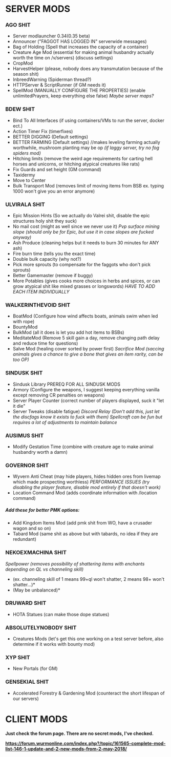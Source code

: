 # SERVER MODS #

### AGO SHIT ###
* Server modlauncher 0.34(0.35 beta)
* Announcer ("FAGGOT HAS LOGGED IN" serverwide messages)
* Bag of Holding (Spell that increases the capacity of a container)
* Creature Age Mod (essential for making animal husbandry actually worth the time on /v/servers) (discuss settings)
* CropMod
* HarvestHelper (please, nobody does any transmutation because of the season shit)
* InbreedWarning (Spiderman thread?)
* HTTPServer & ScriptRunner (if GM needs it)
* SpellMod (MANUALLY CONFIGURE THE PROPERTIES) (enable unlimitedPrayers, keep everything else false)
*Maybe server maps?*

### BDEW SHIT ###
* Bind To All Interfaces (if using containers/VMs to run the server, docker ect.)
* Action Timer Fix (timerfixes)
* BETTER DIGGING (Default settings)
* BETTER FARMING (Default settings) //makes leveling farming actually worthwhile, mushroom planting may be op
*(if laggy server, try no fog spiders mod)*
* Hitching limits (remove the weird age requirements for carting hell horses and unicorns, or hitching atypical creatures like rats)
* Fix Guards and set height (GM command)
* Taxidermy
* Move to Center
* Bulk Transport Mod (removes limit of moving items from BSB ex. typing 1000 won't give you an error anymore)

### ULVIRALA SHIT ###
* Epic Mission Hints (So we actually do Valrei shit, disable the epic structures holy shit they suck)
* No mail cost (might as well since we never use it)
*Pvp surface mining slope (should only be for Epic, but use it in case slopes are fucked anyway)*
* Ash Produce (cleaning helps but it needs to burn 30 minutes for ANY ash)
* Fire burn time (tells you the exact time)
* Double bulk capacity (why not?)
* Pick more sprouts (to compensate for the faggots who don't pick sprouts)
* Better Gamemaster (remove if buggy)
* More Potables (gives cooks more choices in herbs and spices, or can grow atypical shit like mixed grasses or longswords)
*HAVE TO ADD EACH ITEM INDIVIDUALLY*

### WALKERINTHEVOID SHIT ###
* BoatMod (Configure how wind affects boats, animals swim when led with rope)
* BountyMod
* BulkMod (all it does is let you add hot items to BSBs)
* MeditateMod (Remove 5 skill gain a day, remove changing path delay and reduce time for questions)
* Salve Mod (healing cover sorted by power first)
*Sacrifice Mod (saccing animals gives a chance to give a bone that gives an item rarity, can be too OP)*

### SINDUSK SHIT ###
* Sindusk Library PREREQ FOR ALL SINDUSK MODS
* Armory (Configure the weapons, I suggest keeping everything vanilla except removing CR penalties on weapons)
* Server Player Counter (correct number of players displayed, suck it "let it die"
* Server Tweaks (disable fatigue)
*Discord Relay (Don't add this, just let the discfags know it exists to fuck with them)*
*Spellcraft can be fun but requires a lot of adjustments to maintain balance*

### AUSIMUS SHIT ###
* Modify Gestation Time (combine with creature age to make animal husbandry worth a damn)

### GOVERNOR SHIT ###
* Wyvern Anti Cheat (may hide players, hides hidden ores from livemap which made prospecting worthless)
*PERFORMANCE ISSUES (try disabling the player feature, disable mod entirely if that doesn't work)*
* Location Command Mod (adds coordinate information with /location command)
##### Add these for better PMK options: #####
* Add Kingdom Items Mod (add pmk shit from WO, have a crusader wagon and so on)
* Tabard Mod (same shit as above but with tabards, no idea if they are redundant)

### NEKOEXMACHINA SHIT ###
*Spellpower (removes possibility of shattering items with enchants depending on QL vs channeling skill)*
*	(ex. channeling skill of 1 means 99+ql won't shatter, 2 means 98+ won't shatter...)*
*	(May be unbalanced)*

### DRUWARD SHIT ###
* HOTA Statues (can make those dope statues)

### ABSOLUTELYNOBODY SHIT ###
* Creatures Mods (let's get this one working on a test server before, also determine if it works with bounty mod)

### XYP SHIT ###
* New Portals (for GM)

### GENSEKIAL SHIT ###
* Accelerated Forestry & Gardening Mod (counteract the short lifespan of our servers)

# CLIENT MODS #
**Just check the forum page. There are no secret mods, I've checked.**

**https://forum.wurmonline.com/index.php?/topic/161565-complete-mod-list-146-1-update-and-2-new-mods-from-2-may-2018/**